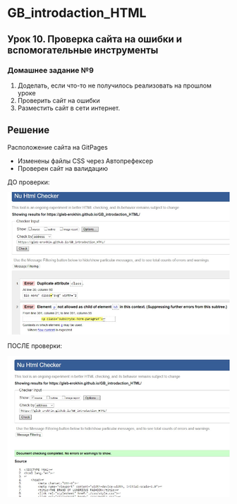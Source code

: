 # GB_introdaction_HTML

## Урок 10. Проверка сайта на ошибки и вспомогательные инструменты



### Домашнее задание №9

1. Доделать, если что-то не получилось реализовать на прошлом уроке
2. Проверить сайт на ошибки
3. Разместить сайт в сети интернет.

## Решение

Расположение сайта на GitPages
- Изменены файлы CSS через Автопрефексер
- Проверен сайт на валидацию 

ДО проверки:

![Валидация ДО](https://github.com/gleb-erokhin/GB_introdaction_HTML/blob/10th/validation-before.jpg)

ПОСЛЕ проверки:

![Валидация ПОСЛЕ](https://github.com/gleb-erokhin/GB_introdaction_HTML/blob/10th/validation-after.jpg)
